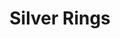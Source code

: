 ---
layout: product
title: Silver Rings
meta: These are stackable silver rings. 
type: ring
image: rings/silverrings.jpg
---
